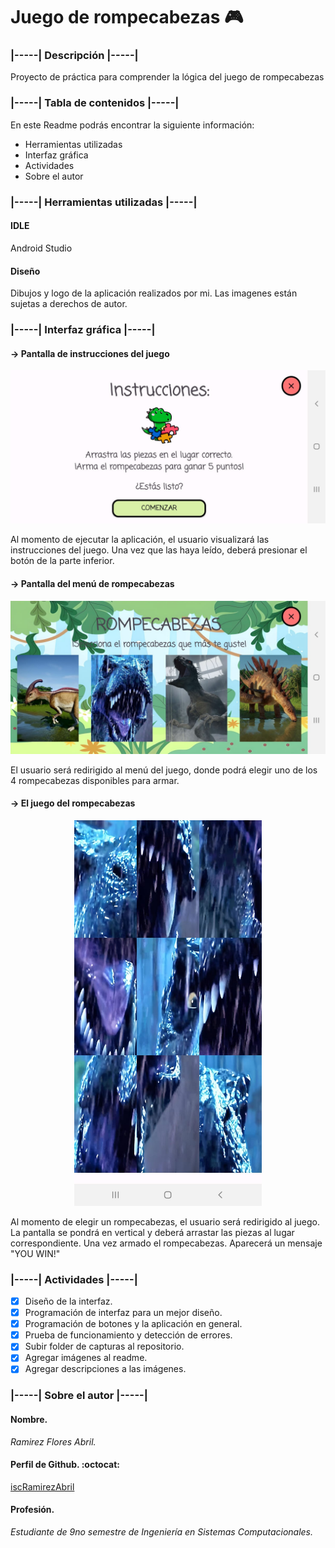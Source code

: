 # Juego de rompecabezas 🎮

### **|-----| Descripción |-----|**
Proyecto de práctica para comprender la lógica del juego de rompecabezas

### **|-----| Tabla de contenidos |-----|**
En este Readme podrás encontrar la siguiente información:
- Herramientas utilizadas
- Interfaz gráfica
- Actividades
- Sobre el autor

### **|-----| Herramientas utilizadas |-----|**
#### IDLE
Android Studio
#### Diseño
Dibujos y logo de la aplicación realizados por mi. Las imagenes están sujetas a derechos de autor.

### **|-----| Interfaz gráfica |-----|**
#### -> Pantalla de instrucciones del juego

<p align="center">
  <img src="https://github.com/iscRamirezAbril/Android_PuzzleGame_v2/blob/master/images/img_puzzleInstructions.jpg" width = "600"/>
</p>

Al momento de ejecutar la aplicación, el usuario visualizará las instrucciones del juego. Una vez que las haya leído, deberá presionar el botón de la parte inferior.

#### -> Pantalla del menú de rompecabezas

<p align="center">
  <img src="https://github.com/iscRamirezAbril/Android_PuzzleGame_v2/blob/master/images/img_puzzleMenu.jpg" width = "600"/>
</p>

El usuario será redirigido al menú del juego, donde podrá elegir uno de los 4 rompecabezas disponibles para armar.

#### -> El juego del rompecabezas

<p align="center">
  <img src="https://github.com/iscRamirezAbril/Android_PuzzleGame_v2/blob/master/images/img_puzzleGame.jpg" width = "300"/>
</p>

Al momento de elegir un rompecabezas, el usuario será redirigido al juego. La pantalla se pondrá en vertical y deberá arrastar las piezas al lugar correspondiente. Una vez armado el rompecabezas. Aparecerá un mensaje "YOU WIN!"

### **|-----| Actividades |-----|**
- [x] Diseño de la interfaz.
- [x] Programación de interfaz para un mejor diseño.
- [x] Programación de botones y la aplicación en general.
- [x] Prueba de funcionamiento y detección de errores.
- [x] Subir folder de capturas al repositorio.
- [x] Agregar imágenes al readme.
- [x] Agregar descripciones a las imágenes.

### **|-----| Sobre el autor |-----|**
#### **Nombre.**
_Ramirez Flores Abril._
#### **Perfil de Github.** :octocat:
[iscRamirezAbril](https://github.com/iscRamirezAbril)
#### **Profesión.**
_Estudiante de 9no semestre de Ingeniería en Sistemas Computacionales._
